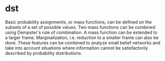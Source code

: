 # dst
Basic probability assignments, or mass functions, can be defined on the subsets of a set of possible values. Two mass functions can be combined using Dempster's rule of combination. A mass function can be extended to a larger frame. Marginalization, i.e. reduction to a smaller frame can also be done. These features can be combined to analyze small belief networks and take into account situations where information cannot be satisfactorily described by probability distributions.
